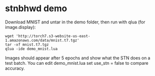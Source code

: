 # stnbhwd demo

Download MNIST and untar in the demo folder, then run with qlua (for image.display):

```
wget 'http://torch7.s3-website-us-east-1.amazonaws.com/data/mnist.t7.tgz'
tar -xf mnist.t7.tgz
qlua -ide demo_mnist.lua
```

Images should appear after 5 epochs and show what the STN does on a test batch.
You can edit demo_mnist.lua set use_stn = false to compare accuracy.

